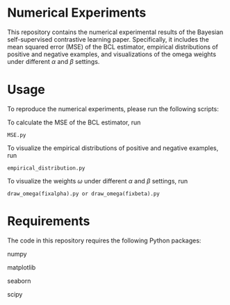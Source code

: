 # Numerical Experiments
This repository contains the numerical experimental results of the Bayesian self-supervised contrastive learning paper. Specifically, it includes the mean squared error (MSE) of the BCL estimator, empirical distributions of positive and negative examples, and visualizations of the omega weights under different $\alpha$ and $\beta$ settings.

# Usage
To reproduce the numerical experiments, please run the following scripts:

To calculate the MSE of the BCL estimator, run 

```
MSE.py
```

To visualize the empirical distributions of positive and negative examples, run 
```
empirical_distribution.py
```

To visualize the weights $\omega$ under different $\alpha$ and $\beta$ settings, run 
```
draw_omega(fixalpha).py or draw_omega(fixbeta).py
```
# Requirements
The code in this repository requires the following Python packages:

numpy

matplotlib

seaborn

scipy


